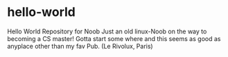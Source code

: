 # hello-world
Hello World Repository for Noob
Just an old linux-Noob on the way to becoming a CS master!
Gotta start some where and this seems as good as anyplace other than my fav Pub. (Le Rivolux, Paris)
